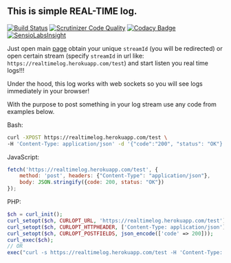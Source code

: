 This is simple REAL-TIME log.
-

[![Build Status](https://scrutinizer-ci.com/g/cn007b/log/badges/build.png?b=master)](https://scrutinizer-ci.com/g/cn007b/log/build-status/master)
[![Scrutinizer Code Quality](https://scrutinizer-ci.com/g/cn007b/log/badges/quality-score.png?b=master)](https://scrutinizer-ci.com/g/cn007b/log/?branch=master)
[![Codacy Badge](https://api.codacy.com/project/badge/Grade/1b5adb99d453499e88aa9e4b7314e979)](https://www.codacy.com/app/cn007b/log?utm_source=github.com&amp;utm_medium=referral&amp;utm_content=cn007b/log&amp;utm_campaign=Badge_Grade)
[![SensioLabsInsight](https://insight.sensiolabs.com/projects/d947a4c8-b9a3-4ab2-a81f-376dc1334bbc/mini.png)](https://insight.sensiolabs.com/projects/d947a4c8-b9a3-4ab2-a81f-376dc1334bbc)

Just open main [page](https://realtimelog.herokuapp.com)
obtain your unique `streamId` (you will be redirected)
or open certain stream (specify `streamId` in url like: `https://realtimelog.herokuapp.com/test`)
and start listen you real time logs!!!

Under the hood, this log works with web sockets so you will see logs immediately in your browser!

With the purpose to post something in your log stream use any code from examples below.

Bash:

````bash
curl -XPOST https://realtimelog.herokuapp.com/test \
-H 'Content-Type: application/json' -d '{"code":"200", "status": "OK"}'
````

JavaScript:

````javascript
fetch('https://realtimelog.herokuapp.com/test', {
    method: 'post', headers: {"Content-Type": "application/json"},
    body: JSON.stringify({code: 200, status: "OK"})
});
````

PHP:

````php
$ch = curl_init();
curl_setopt($ch, CURLOPT_URL, 'https://realtimelog.herokuapp.com/test');
curl_setopt($ch, CURLOPT_HTTPHEADER, ['Content-Type: application/json']);
curl_setopt($ch, CURLOPT_POSTFIELDS, json_encode(['code' => 200]));
curl_exec($ch);
// OR
exec("curl -s https://realtimelog.herokuapp.com/test -H 'Content-Type: application/json' -d '".json_encode(['code' => 200])."'");
````
